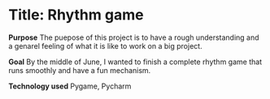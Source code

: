 # Title: Rhythm game

**Purpose** The puepose of this project is to have a rough understanding and a genarel feeling of what it is like to work on a big project. 

**Goal** By the middle of June, I wanted to finish a complete rhythm game that runs smoothly and have a fun mechanism.

**Technology used** Pygame, Pycharm

